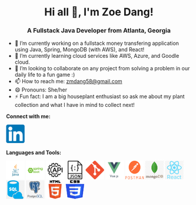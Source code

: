 <h1 align='center'>Hi all 👋, I'm Zoe Dang!</h1>

<h3 align='center'>A Fullstack Java Developer from Atlanta, Georgia</h3>

<ul>
        <li>🔭 I’m currently working on a fullstack money transfering application using Java, Spring, MongoDB (with AWS), and React!</li>
        <li>🌱 I’m currently learning cloud services like AWS, Azure, and Goodle cloud.</li>
        <li>👯 I’m looking to collaborate on any project from solving a problem in our daily life to a fun game :)</li>
        <li>📫 How to reach me: <a href="mailto:zmdang58@gmail.com"> zmdang58@gmail.com</a></li>
        <li>😄 Pronouns: She/her</li>
        <li>⚡ Fun fact: I am a big houseplant enthusiast so ask me about my plant collection and what I have in mind to collect next!</li>
</ul>

<strong>Connect with me:</strong>
<p><a href="https://www.linkedin.com/in/zoe-dang/">
        <img src="linkedin.png" alt="LinkedIn" width="50" height="50">
</a></p>

<strong>Languages and Tools:</strong>
<p>
        <img src="/logos/java.jpeg" alt="java" width="50" height="50">
        <img src="/logos/springboot.png" alt="spring" width="50" height="50">
        <img src="/logos/api.png" alt="api" width="50" height="50">
        <img src="/logos/json.png" alt="json" width="50" height="50">
        <img src="/logos/git.png" alt="git" width="50" height="50">
         <img src="/logos/vue.jpeg" alt="vue" width="50" height="50">
        <img src="/logos/postman.png" alt="postman" width="50" height="50">
        <img src="/logos/mongo.png" alt="mongo" width="50" height="50">
        <img src="/logos/react.png" alt="react" width="50" height="50">
        <img src="/logos/sql.png" alt="sql" width="50" height="50">
        <img src="/logos/postgres.png" alt="postgres" width="50" height="50">
        <img src="/logos/html.png" alt="html" width="50" height="50">
        <img src="/logos/css.png" alt="css" width="50" height="50">
</p>
